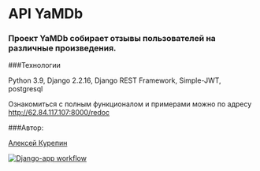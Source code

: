 # API YaMDb
 


 

### Проект YaMDb собирает отзывы пользователей на различные произведения.
 


 

###Технологии
 


 

Python 3.9, Django 2.2.16, Django REST Framework, Simple-JWT, postgresql
 


 



Ознакомиться с полным функционалом и примерами можно по адресу http://62.84.117.107:8000/redoc
 


 


 

###Автор:
 


 

[Алексей Курепин](https://github.com/AlexeyKurepin)

[![Django-app workflow](https://github.com/AlexeyKurepin/yamdb_final/actions/workflows/yamdb_workflow.yml/badge.svg)](https://github.com/AlexeyKurepin/yamdb_final/actions/workflows/yamdb_workflow.yml)